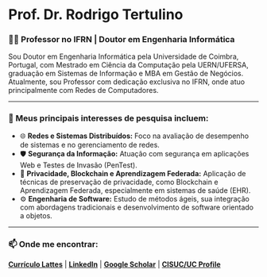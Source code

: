 # Prof. Dr. Rodrigo Tertulino

### 👨‍🏫 Professor no IFRN | Doutor em Engenharia Informática

Sou Doutor em Engenharia Informática pela Universidade de Coimbra, Portugal, com Mestrado em Ciência da Computação pela UERN/UFERSA, graduação em Sistemas de Informação e MBA em Gestão de Negócios. Atualmente, sou Professor com dedicação exclusiva no IFRN, onde atuo principalmente com Redes de Computadores.

---

### 🔭 Meus principais interesses de pesquisa incluem:

* 🌐 **Redes e Sistemas Distribuídos:** Foco na avaliação de desempenho de sistemas e no gerenciamento de redes.
* 🛡️ **Segurança da Informação:** Atuação com segurança em aplicações Web e Testes de Invasão (PenTest).
* 🔐 **Privacidade, Blockchain e Aprendizagem Federada:** Aplicação de técnicas de preservação de privacidade, como Blockchain e Aprendizagem Federada, especialmente em sistemas de saúde (EHR).
* ⚙️ **Engenharia de Software:** Estudo de métodos ágeis, sua integração com abordagens tradicionais e desenvolvimento de software orientado a objetos.

---

### 📫 Onde me encontrar:

[**Currículo Lattes**](http://lattes.cnpq.br/5863705420808941) | [**LinkedIn**](https://www.linkedin.com/in/rodrigo-tertulino-phd-06557962/) | [**Google Scholar**](https://scholar.google.com/citations?user=ChLrIj0AAAAJ&hl=pt-BR) | [**CISUC/UC Profile**](https://www.cisuc.uc.pt/en/people/r-silva)
